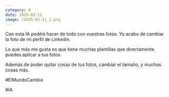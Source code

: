 ```yaml
--- 
category: A 
date: 2025-02-11 
image: /2025-02-11_1.png 
--- 
```


Con esta IA podéis hacer de todo con vuestras fotos. Yo acabo de cambiar la foto de mi perfil de Linkedin. 

Lo que más me gusta es que tiene muchas plantillas que directamente puedes aplicar a tus fotos. 

Además de poder quitar cosas de tus fotos, cambiar el tamaño, y muchas cosas más.

#ElMundoCambia

#IA